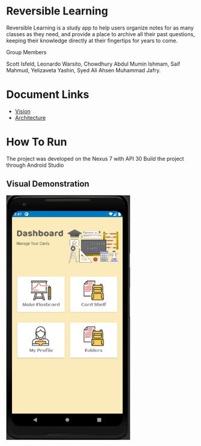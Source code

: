 # Reversible Learning

Reversible Learning is a study app to help users organize notes for as many classes as they need, and provide a place to archive all their past questions, keeping their knowledge directly at their fingertips for years to come.

Group Members

Scott Isfeld,
Leonardo Warsito,
Chowdhury Abdul Mumin Ishmam,
Saif Mahmud,
Yelizaveta Yashin,
Syed Ali Ahsen Muhammad Jafry.

# Document Links
* [Vision](https://github.com/vmsaif/reversibleLearning/blob/master/VISION.md)
* [Architecture](https://github.com/vmsaif/reversibleLearning/blob/master/Documents/Architecture.md)

# How To Run
The project was developed on the Nexus 7 with API 30
Build the project through Android Studio

## Visual Demonstration
<img src="reversibleLearning.gif" width="330" height="650"/>
